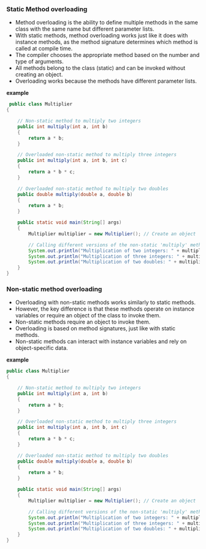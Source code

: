 ### Static Method overloading 
- Method overloading is the ability to define multiple methods in the same class with the same name but different parameter lists.
- With static methods, method overloading works just like it does with instance methods, as the method signature determines which method is 
  called at compile time.
- The compiler chooses the appropriate method based on the number and type of arguments.
- All methods belong to the class (static) and can be invoked without creating an object.
- Overloading works because the methods have different parameter lists.

**example**
```java
 public class Multiplier
{

    // Non-static method to multiply two integers
    public int multiply(int a, int b)
    {
        return a * b;
    }

    // Overloaded non-static method to multiply three integers
    public int multiply(int a, int b, int c)
    {
        return a * b * c;
    }

    // Overloaded non-static method to multiply two doubles
    public double multiply(double a, double b)
    {
        return a * b;
    }

    public static void main(String[] args)
    {
        Multiplier multiplier = new Multiplier(); // Create an object

        // Calling different versions of the non-static 'multiply' method
        System.out.println("Multiplication of two integers: " + multiplier.multiply(5, 10)); // 50
        System.out.println("Multiplication of three integers: " + multiplier.multiply(2, 3, 4)); // 24
        System.out.println("Multiplication of two doubles: " + multiplier.multiply(5.5, 1.2)); // 6.6
    }
}
```

### Non-static method overloading
- Overloading with non-static methods works similarly to static methods. 
- However, the key difference is that these methods operate on instance variables or require an object of the class to invoke them.
- Non-static methods require an object to invoke them.
- Overloading is based on method signatures, just like with static methods.
- Non-static methods can interact with instance variables and rely on object-specific data.

**example**
```java
public class Multiplier
{

    // Non-static method to multiply two integers
    public int multiply(int a, int b)
    {
        return a * b;
    }

    // Overloaded non-static method to multiply three integers
    public int multiply(int a, int b, int c)
    {
        return a * b * c;
    }

    // Overloaded non-static method to multiply two doubles
    public double multiply(double a, double b)
    {
        return a * b;
    }

    public static void main(String[] args)
    {
        Multiplier multiplier = new Multiplier(); // Create an object

        // Calling different versions of the non-static 'multiply' method
        System.out.println("Multiplication of two integers: " + multiplier.multiply(5, 10)); // 50
        System.out.println("Multiplication of three integers: " + multiplier.multiply(2, 3, 4)); // 24
        System.out.println("Multiplication of two doubles: " + multiplier.multiply(5.5, 1.2)); // 6.6
    }
}
```  
